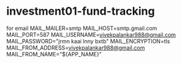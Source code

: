 # investment01-fund-tracking
for email 
MAIL_MAILER=smtp
MAIL_HOST=smtp.gmail.com
MAIL_PORT=587
MAIL_USERNAME=vivekpalankar988@gmail.com
MAIL_PASSWORD="jrmn kaai lnny bxtb"
MAIL_ENCRYPTION=tls
MAIL_FROM_ADDRESS=vivekpalankar988@gmail.com
MAIL_FROM_NAME="${APP_NAME}"
